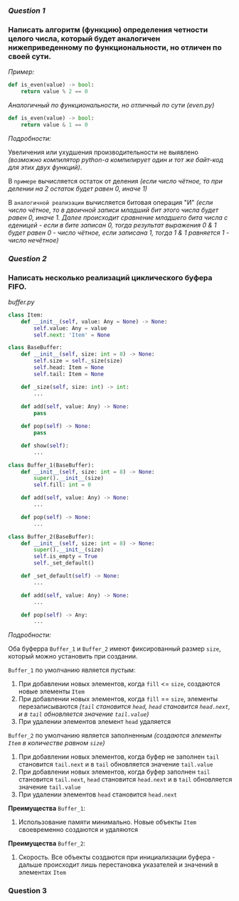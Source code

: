 ### *Question 1*
### Hаписать алгоритм (функцию) определения четности целого числа, который будет аналогичен нижеприведенному по функциональности, но отличен по своей сути.

*Пример:*
```python
def is_even(value) -> bool:
    return value % 2 == 0
```

*Аналогичный по функциональности, но отличный по сути (even.py)*
```python
def is_even(value) -> bool:
    return value & 1 == 0
```

*Подробности:*

Увеличения или ухудшения производительности не выявлено *(возможно компилятор python-а компилирует один и тот же байт-код для этих двух функций)*.

В `примере` вычисляется остаток от деления *(если число чётное, то при делении на 2 остаток будет равен 0, иначе 1)*

В `аналогичной реализации` вычисляется битовая операция "И" *(если число чётное, то в двоичной записи младший бит этого числа будет равен 0,
иначе 1. Далее происходит сравнение младшего бита числа с еденицей - если в бите записан 0, тогда результат выражения 0 & 1 будет
равен 0 - число чётное, если записана 1, тогда 1 & 1 равняется 1 - число нечётное)*

### *Question 2*
### Написать несколько реализаций циклического буфера FIFO.

*buffer.py*
```python
class Item:
    def __init__(self, value: Any = None) -> None:
        self.value: Any = value
        self.next: 'Item' = None

class BaseBuffer:
    def __init__(self, size: int = 8) -> None:
        self.size = self._size(size)
        self.head: Item = None
        self.tail: Item = None

    def _size(self, size: int) -> int:
        ...
    
    def add(self, value: Any) -> None:
        pass

    def pop(self) -> None:
        pass

    def show(self):
        ...

class Buffer_1(BaseBuffer):
    def __init__(self, size: int = 8) -> None:
        super().__init__(size)
        self.fill: int = 0

    def add(self, value: Any) -> None:
        ...

    def pop(self) -> None:
        ...

class Buffer_2(BaseBuffer):
    def __init__(self, size: int = 8) -> None:
        super().__init__(size)
        self.is_empty = True
        self._set_default()

    def _set_default(self) -> None:
        ...

    def add(self, value: Any) -> None:
        ...

    def pop(self) -> Any:        
        ...
```

*Подробности:*

Оба буферра `Buffer_1` и `Buffer_2` имеют фиксированный размер `size`, который можно установить при создании.

`Buffer_1` по умолчанию является пустым:
1) При добавлении новых элементов, когда `fill` <= `size`, создаются новые элементы `Item`
2) При добавлении новых элементов, когда `fill` == `size`, элементы перезаписываются
   *(`tail` становится `head`, `head` становится `head.next`, и в `tail` обновляется значение `tail.value`)*
3) При удалении элементов элемент `head` удаляется

`Buffer_2` по умолчанию является заполненным *(создаются элементы `Item` в количестве равном `size`)*
1) При добавлении новых элементов, когда буфер не заполнен `tail` становится `tail.next` и в `tail` обновляется значение
   `tail.value`
2) При добавлении новых элементов, когда буфер заполнен `tail` становится `tail.next`, `head` становится `head.next` и в
   `tail` обновляется значение `tail.value`
3) При удалении элементов `head` становится `head.next`

**Преимущества** `Buffer_1`:
1) Использование памяти минимально. Новые объекты `Item` своевременно создаются и удаляются

**Преимущества** `Buffer_2`:
1) Скорость. Все объекты создаются при инициализации буфера - дальше происходит лишь перестановка указателей и значений в элементах `Item`

### Question 3
